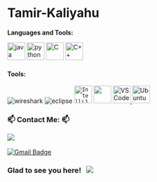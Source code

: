 # Tamir-Kaliyahu

**Languages and Tools:**  

<span> 
    <img src="https://img.shields.io/badge/Java-ED8B00?style=for-the-badge&logo=java&logoColor=white" alt="java" height="40"/>
    <img src="https://img.shields.io/badge/Python-14354C?style=for-the-badge&logo=python&logoColor=white" alt="python" height="40"/>
    <img src="https://img.shields.io/badge/C-00599C?style=for-the-badge&logo=c&logoColor=white" alt="C" height="40"/>
    <img src="https://img.shields.io/badge/C%2B%2B-00599C?style=for-the-badge&logo=c%2B%2B&logoColor=white" alt="C++" height="40"/>
  
</a>
         
<h4 align="left">Tools:</h3>

![wireshark](https://user-images.githubusercontent.com/73976733/130067227-92291879-8830-4e70-96a2-fef06d3c60b7.jpg)
![eclipse](https://user-images.githubusercontent.com/73976733/130066828-23c1bf19-dcc6-482b-8db9-f95b73650894.jpg)
<span>
  <code><a href = "https://www.jetbrains.com/idea/"><img height="40" src="https://upload.wikimedia.org/wikipedia/commons/thumb/9/9c/IntelliJ_IDEA_Icon.svg/96px-IntelliJ_IDEA_Icon.svg.png" alt="IntelliJ IDEA"></a></code>
 <code><a href = "https://www.jetbrains.com/pycharm/"><img height="40" src="https://resources.jetbrains.com/storage/products/pycharm/img/meta/pycharm_logo_300x300.png"></a></code>
 <a href="code.visualstudio.com/">
  <img 
    alt="VS Code"
    height="40"
    width="40"
    src="https://raw.githubusercontent.com/vatsa287/vatsa287/master/assets/visualstudio-plain.svg" />
</a>
    <a href="https://ubuntu.com">
  <img 
    alt="Ubuntu"
    height="40"
    width="40"
    src="https://raw.githubusercontent.com/vatsa287/vatsa287/master/assets/ubuntu-plain.svg" />
</a>

    
</span>

<h3> 📫 Contact Me: 📫</h3>
<a href="https://www.linkedin.com/in/tamir-kaliyahu-1559491a6/"><img src="https://img.shields.io/badge/-Tamir%20Kaliyahu-blue?style=flat-square&logo=Linkedin&logoColor=white&link=hhttps://www.linkedin.com/in/tamir-kaliyahu-1559491a6/" /></a>&nbsp;&nbsp;&nbsp;&nbsp

[![Gmail Badge](https://img.shields.io/badge/-dxdiadora@gmail.com-c14438?style=flat-square&logo=Gmail&logoColor=white&link=mailto:dxdiadora@gmail.com)](mailto:dxdiadora@gmail.com)
### Glad to see you here! &nbsp; ![](https://visitor-badge.glitch.me/badge?page_id=KobiSaada.KobiSaada)
